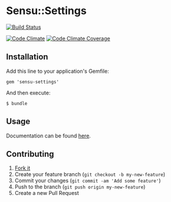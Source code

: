 # Sensu::Settings

[![Build Status](https://travis-ci.org/sensu/sensu-settings.svg?branch=master)](https://travis-ci.org/sensu/sensu-settings)

[![Code Climate](https://codeclimate.com/github/sensu/sensu-settings.png)](https://codeclimate.com/github/sensu/sensu-settings)
[![Code Climate Coverage](https://codeclimate.com/github/sensu/sensu-settings/coverage.png)](https://codeclimate.com/github/sensu/sensu-settings)

## Installation

Add this line to your application's Gemfile:

    gem 'sensu-settings'

And then execute:

    $ bundle

## Usage

Documentation can be found [here](http://rubydoc.info/github/sensu/sensu-settings/Sensu/Settings).

## Contributing

1. [Fork it](https://github.com/sensu/sensu-settings/fork)
2. Create your feature branch (`git checkout -b my-new-feature`)
3. Commit your changes (`git commit -am 'Add some feature'`)
4. Push to the branch (`git push origin my-new-feature`)
5. Create a new Pull Request
